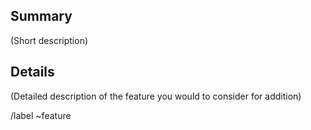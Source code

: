 ## Summary

(Short description)

## Details

(Detailed description of the feature you would to consider for addition)

/label ~feature